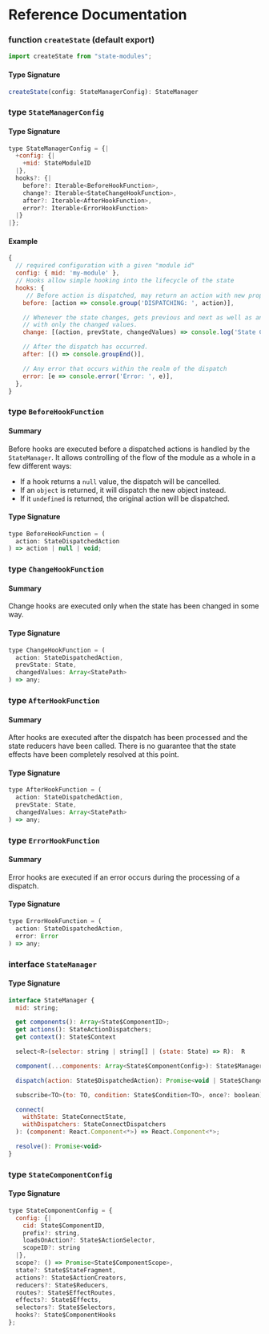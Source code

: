 # Reference Documentation

### function `createState` (default export)

```javascript
import createState from "state-modules";
```

#### Type Signature

```javascript
createState(config: StateManagerConfig): StateManager
```

### type `StateManagerConfig`

#### Type Signature

```javascript
type StateManagerConfig = {|
  +config: {|
    +mid: StateModuleID
  |},
  hooks?: {|
    before?: Iterable<BeforeHookFunction>,
    change?: Iterable<StateChangeHookFunction>,
    after?: Iterable<AfterHookFunction>,
    error?: Iterable<ErrorHookFunction>
  |}
|};
```

#### Example

```javascript
{
  // required configuration with a given "module id"
  config: { mid: 'my-module' },
  // Hooks allow simple hooking into the lifecycle of the state
  hooks: {
     // Before action is dispatched, may return an action with new properties
    before: [action => console.group('DISPATCHING: ', action)],

    // Whenever the state changes, gets previous and next as well as an object
    // with only the changed values.
    change: [(action, prevState, changedValues) => console.log('State Changed: ', changedValues)],

    // After the dispatch has occurred.
    after: [() => console.groupEnd()],

    // Any error that occurs within the realm of the dispatch
    error: [e => console.error('Error: ', e)],
  },
}
```

### type `BeforeHookFunction`

#### Summary

Before hooks are executed before a dispatched actions is handled by the `StateManager`. It allows controlling of the flow of the module as a whole in a few different ways:

- If a hook returns a `null` value, the dispatch will be cancelled.
- If an `object` is returned, it will dispatch the new object instead.
- If it `undefined` is returned, the original action will be dispatched.

#### Type Signature

```javascript
type BeforeHookFunction = (
  action: StateDispatchedAction
) => action | null | void;
```

### type `ChangeHookFunction`

#### Summary

Change hooks are executed only when the state has been changed in some way.

#### Type Signature

```javascript
type ChangeHookFunction = (
  action: StateDispatchedAction,
  prevState: State,
  changedValues: Array<StatePath>
) => any;
```

### type `AfterHookFunction`

#### Summary

After hooks are executed after the dispatch has been processed and the state reducers have been called. There is no guarantee that the state effects have been completely resolved at this point.

#### Type Signature

```javascript
type AfterHookFunction = (
  action: StateDispatchedAction,
  prevState: State,
  changedValues: Array<StatePath>
) => any;
```

### type `ErrorHookFunction`

#### Summary

Error hooks are executed if an error occurs during the processing of a dispatch.

#### Type Signature

```javascript
type ErrorHookFunction = (
  action: StateDispatchedAction,
  error: Error
) => any;
```

### interface `StateManager`

#### Type Signature

```javascript
interface StateManager {
  mid: string;

  get components(): Array<State$ComponentID>;
  get actions(): StateActionDispatchers;
  get context(): State$Context

  select<R>(selector: string | string[] | (state: State) => R):  R

  component(...components: Array<State$ComponentConfig>): State$Manager;

  dispatch(action: State$DispatchedAction): Promise<void | State$ChangedPaths>;

  subscribe<TO>(to: TO, condition: State$Condition<TO>, once?: boolean): State$Subscription;

  connect(
    withState: StateConnectState,
    withDispatchers: StateConnectDispatchers
  ): (component: React.Component<*>) => React.Component<*>;

  resolve(): Promise<void>
}
```

### type `StateComponentConfig`

#### Type Signature

```javascript
type StateComponentConfig = {
  config: {|
    cid: State$ComponentID,
    prefix?: string,
    loadsOnAction?: State$ActionSelector,
    scopeID?: string
  |},
  scope?: () => Promise<State$ComponentScope>,
  state?: State$StateFragment,
  actions?: State$ActionCreators,
  reducers?: State$Reducers,
  routes?: State$EffectRoutes,
  effects?: State$Effects,
  selectors?: State$Selectors,
  hooks?: State$ComponentHooks
};
```
